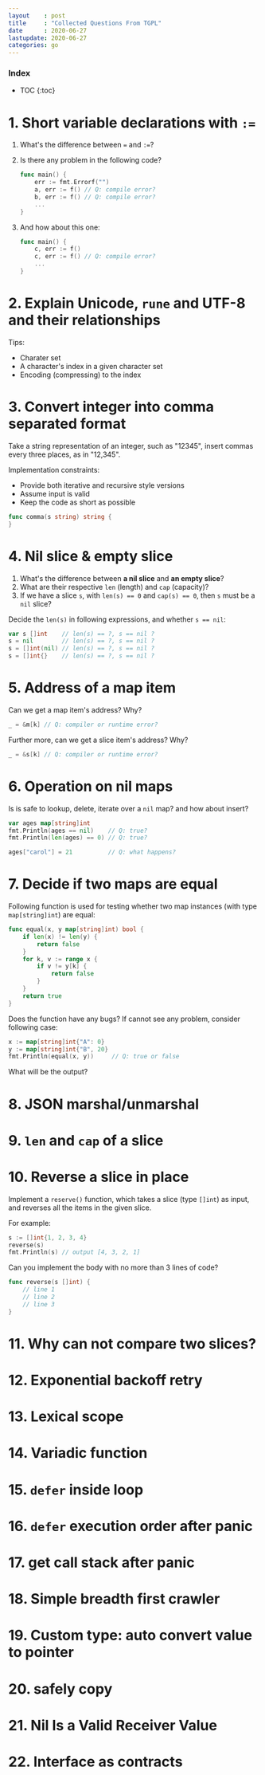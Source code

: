```yaml
---
layout    : post
title     : "Collected Questions From TGPL"
date      : 2020-06-27
lastupdate: 2020-06-27
categories: go
---
```


### Index

* TOC
{:toc}

# 1. Short variable declarations with `:=`

1. What's the difference between `=` and `:=`? 
1. Is there any problem in the following code?

    ```go
    func main() {
    	err := fmt.Errorf("")
    	a, err := f() // Q: compile error?
    	b, err := f() // Q: compile error?
    	...
    }
    ```

1. And how about this one:

    ```go
    func main() {
    	c, err := f()
    	c, err := f() // Q: compile error?
    	...
    }
    ```

# 2. Explain Unicode, `rune` and UTF-8 and their relationships

Tips:

* Charater set
* A character's index in a given character set
* Encoding (compressing) to the index


# 3. Convert integer into comma separated format

Take a string representation of an
integer, such as "12345", insert commas every three places, as in "12,345".

Implementation constraints:

* Provide both iterative and recursive style versions
* Assume input is valid
* Keep the code as short as possible

```go
func comma(s string) string {
}
```

<a name="q4"></a>

# 4. Nil slice & empty slice

1. What's the difference between **a nil slice** and **an empty slice**?
1. What are their respective `len` (length) and `cap` (capacity)?
1. If we have a slice `s`, with `len(s) == 0` and `cap(s) == 0`, then `s` must
   be a `nil` slice?

Decide the `len(s)` in following expressions, and whether `s == nil`: 

```go
var s []int    // len(s) == ?, s == nil ?
s = nil        // len(s) == ?, s == nil ?
s = []int(nil) // len(s) == ?, s == nil ?
s = []int{}    // len(s) == ?, s == nil ?
```

<a name="q5"></a>

# 5. Address of a map item

Can we get a map item's address? Why?

```go
_ = &m[k] // Q: compiler or runtime error?
```

Further more, can we get a slice item's address? Why?

```go
_ = &s[k] // Q: compiler or runtime error?
```

<a name="q6"></a>

# 6. Operation on nil maps

Is is safe to lookup, delete, iterate over a `nil` map? and how about insert?

```go
var ages map[string]int
fmt.Println(ages == nil)    // Q: true?
fmt.Println(len(ages) == 0) // Q: true?

ages["carol"] = 21          // Q: what happens?
```

<a name="q7"></a>

# 7. Decide if two maps are equal

Following function is used for testing whether two map instances (with type
`map[string]int`) are equal:

```go
func equal(x, y map[string]int) bool {
	if len(x) != len(y) {
		return false
	}
	for k, v := range x {
		if v != y[k] {
			return false
		}
	}
	return true
}
```

Does the function have any bugs? If cannot see any problem, consider
following case:

```go
x := map[string]int{"A": 0}
y := map[string]int{"B", 20}
fmt.Println(equal(x, y))     // Q: true or false
```

What will be the output?

# 8. JSON marshal/unmarshal

# 9. `len` and `cap` of a slice

# 10. Reverse a slice in place

Implement a `reserve()` function, which takes a slice (type `[]int`) as input,
and reverses all the items in the given slice.

For example:

```go
s := []int{1, 2, 3, 4}
reverse(s)
fmt.Println(s) // output [4, 3, 2, 1]
```

Can you implement the body with no more than 3 lines of code?

```go
func reverse(s []int) {
    // line 1
    // line 2
    // line 3
}
```


# 11. Why can not compare two slices?

# 12. Exponential backoff retry

# 13. Lexical scope

# 14. Variadic function

# 15. `defer` inside loop


# 16. `defer` execution order after panic

# 17. get call stack after panic

# 18. Simple breadth first crawler

# 19. Custom type: auto convert value to pointer


# 20. safely copy

# 21. Nil Is a Valid Receiver Value

# 22. Interface as contracts

